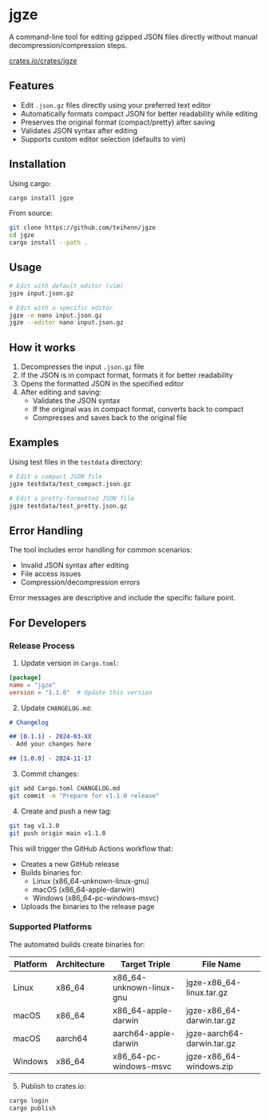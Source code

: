 # jgze

A command-line tool for editing gzipped JSON files directly without manual decompression/compression steps.

[crates.io/crates/jgze](https://crates.io/crates/jgze)

## Features

- Edit `.json.gz` files directly using your preferred text editor
- Automatically formats compact JSON for better readability while editing
- Preserves the original format (compact/pretty) after saving
- Validates JSON syntax after editing
- Supports custom editor selection (defaults to vim)

## Installation

Using cargo:

```bash
cargo install jgze
```

From source:

```bash
git clone https://github.com/teihenn/jgze
cd jgze
cargo install --path .
```

## Usage

```bash
# Edit with default editor (vim)
jgze input.json.gz

# Edit with a specific editor
jgze -e nano input.json.gz
jgze --editor nano input.json.gz
```

## How it works

1. Decompresses the input `.json.gz` file
2. If the JSON is in compact format, formats it for better readability
3. Opens the formatted JSON in the specified editor
4. After editing and saving:
   - Validates the JSON syntax
   - If the original was in compact format, converts back to compact
   - Compresses and saves back to the original file

## Examples

Using test files in the `testdata` directory:

```bash
# Edit a compact JSON file
jgze testdata/test_compact.json.gz

# Edit a pretty-formatted JSON file
jgze testdata/test_pretty.json.gz
```

## Error Handling

The tool includes error handling for common scenarios:

- Invalid JSON syntax after editing
- File access issues
- Compression/decompression errors

Error messages are descriptive and include the specific failure point.

## For Developers

### Release Process

1. Update version in `Cargo.toml`:

```toml
[package]
name = "jgze"
version = "1.1.0"  # Update this version
```

2. Update `CHANGELOG.md`:

```markdown
# Changelog

## [0.1.1] - 2024-03-XX
- Add your changes here

## [1.0.0] - 2024-11-17
```

3. Commit changes:

```bash
git add Cargo.toml CHANGELOG.md
git commit -m "Prepare for v1.1.0 release"
```

4. Create and push a new tag:

```bash
git tag v1.1.0
git push origin main v1.1.0
```

This will trigger the GitHub Actions workflow that:

- Creates a new GitHub release
- Builds binaries for:
  - Linux (x86_64-unknown-linux-gnu)
  - macOS (x86_64-apple-darwin)
  - Windows (x86_64-pc-windows-msvc)
- Uploads the binaries to the release page

### Supported Platforms

The automated builds create binaries for:

| Platform | Architecture | Target Triple | File Name |
|----------|-------------|---------------|-----------|
| Linux | x86_64 | x86_64-unknown-linux-gnu | jgze-x86_64-linux.tar.gz |
| macOS | x86_64 | x86_64-apple-darwin | jgze-x86_64-darwin.tar.gz |
| macOS | aarch64 | aarch64-apple-darwin | jgze-aarch64-darwin.tar.gz |
| Windows | x86_64 | x86_64-pc-windows-msvc | jgze-x86_64-windows.zip |

5. Publish to crates.io:

```bash
cargo login
cargo publish
```
